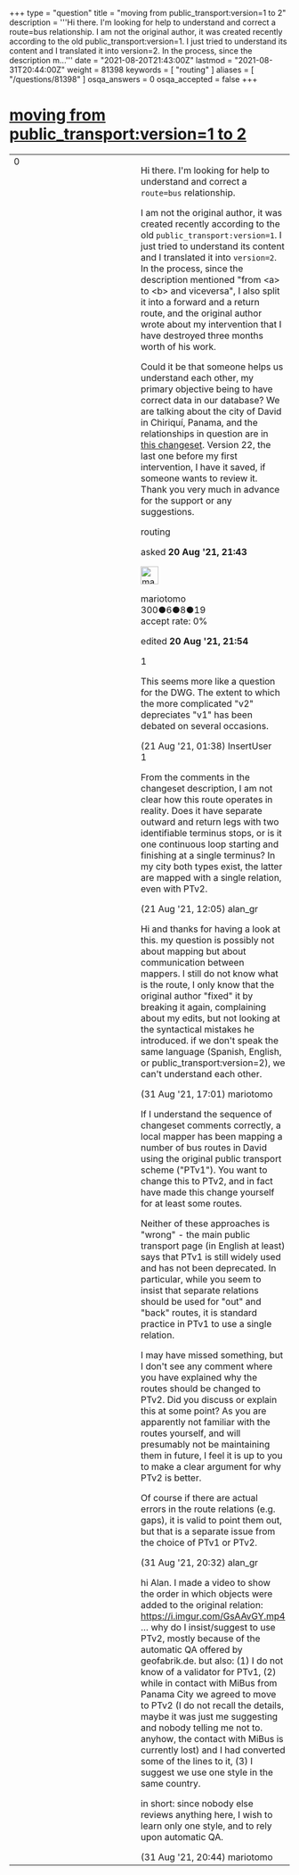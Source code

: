 +++
type = "question"
title = "moving from public_transport:version=1 to 2"
description = '''Hi there. I&#x27;m looking for help to understand and correct a route=bus relationship. I am not the original author, it was created recently according to the old public_transport:version=1. I just tried to understand its content and I translated it into version=2. In the process, since the description m...'''
date = "2021-08-20T21:43:00Z"
lastmod = "2021-08-31T20:44:00Z"
weight = 81398
keywords = [ "routing" ]
aliases = [ "/questions/81398" ]
osqa_answers = 0
osqa_accepted = false
+++

<div class="headNormal">

# [moving from public_transport:version=1 to 2](/questions/81398/moving-from-public_transportversion1-to-2)

</div>

<div id="main-body">

<div id="askform">

<table id="question-table" style="width:100%;">
<colgroup>
<col style="width: 50%" />
<col style="width: 50%" />
</colgroup>
<tbody>
<tr>
<td style="width: 30px; vertical-align: top"><div class="vote-buttons">
<span id="post-81398-upvote" class="ajax-command post-vote up" rel="nofollow" title="I like this post (click again to cancel)"> </span>
<div id="post-81398-score" class="post-score" title="current number of votes">
0
</div>
<span id="post-81398-downvote" class="ajax-command post-vote down" rel="nofollow" title="I dont like this post (click again to cancel)"> </span> <span id="favorite-mark" class="ajax-command favorite-mark" rel="nofollow" title="mark/unmark this question as favorite (click again to cancel)"> </span>
<div id="favorite-count" class="favorite-count">
&#10;</div>
</div></td>
<td><div id="item-right">
<div class="question-body">
<p>Hi there. I'm looking for help to understand and correct a <code>route=bus</code> relationship.</p>
<p>I am not the original author, it was created recently according to the old <code>public_transport:version=1</code>. I just tried to understand its content and I translated it into <code>version=2</code>. In the process, since the description mentioned "from &lt;a&gt; to &lt;b&gt; and viceversa", I also split it into a forward and a return route, and the original author wrote about my intervention that I have destroyed three months worth of his work.</p>
<p>Could it be that someone helps us understand each other, my primary objective being to have correct data in our database? We are talking about the city of David in Chiriquí, Panama, and the relationships in question are in <a href="https://www.openstreetmap.org/changeset/106355316">this changeset</a>. Version 22, the last one before my first intervention, I have it saved, if someone wants to review it. Thank you very much in advance for the support or any suggestions.</p>
</div>
<div id="question-tags" class="tags-container tags">
<span class="post-tag tag-link-routing" rel="tag" title="see questions tagged &#39;routing&#39;">routing</span>
</div>
<div id="question-controls" class="post-controls">
&#10;</div>
<div class="post-update-info-container">
<div class="post-update-info post-update-info-user">
<p>asked <strong>20 Aug '21, 21:43</strong></p>
<img src="https://secure.gravatar.com/avatar/482a09a1d3540beaa18993d358753a34?s=32&amp;d=identicon&amp;r=g" class="gravatar" width="32" height="32" alt="mariotomo&#39;s gravatar image" />
<p><span>mariotomo</span><br />
<span class="score" title="300 reputation points">300</span><span title="6 badges"><span class="badge1">●</span><span class="badgecount">6</span></span><span title="8 badges"><span class="silver">●</span><span class="badgecount">8</span></span><span title="19 badges"><span class="bronze">●</span><span class="badgecount">19</span></span><br />
<span class="accept_rate" title="Rate of the user&#39;s accepted answers">accept rate:</span> <span title="mariotomo has no accepted answers">0%</span></p>
</div>
<div class="post-update-info post-update-info-edited">
<p><span> edited <strong>20 Aug '21, 21:54</strong> </span></p>
</div>
</div>
<div id="comments-container-81398" class="comments-container">
<span id="81399"></span>
<div id="comment-81399" class="comment">
<div id="post-81399-score" class="comment-score">
1
</div>
<div class="comment-text">
<p>This seems more like a question for the DWG. The extent to which the more complicated "v2" depreciates "v1" has been debated on several occasions.</p>
</div>
<div id="comment-81399-info" class="comment-info">
<span class="comment-age">(21 Aug '21, 01:38)</span> <span class="comment-user userinfo">InsertUser</span>
</div>
</div>
<span id="81406"></span>
<div id="comment-81406" class="comment">
<div id="post-81406-score" class="comment-score">
1
</div>
<div class="comment-text">
<p>From the comments in the changeset description, I am not clear how this route operates in reality. Does it have separate outward and return legs with two identifiable terminus stops, or is it one continuous loop starting and finishing at a single terminus? In my city both types exist, the latter are mapped with a single relation, even with PTv2.</p>
</div>
<div id="comment-81406-info" class="comment-info">
<span class="comment-age">(21 Aug '21, 12:05)</span> <span class="comment-user userinfo">alan_gr</span>
</div>
</div>
<span id="81585"></span>
<div id="comment-81585" class="comment">
<div id="post-81585-score" class="comment-score">
&#10;</div>
<div class="comment-text">
<p>Hi and thanks for having a look at this. my question is possibly not about mapping but about communication between mappers. I still do not know what is the route, I only know that the original author "fixed" it by breaking it again, complaining about my edits, but not looking at the syntactical mistakes he introduced. if we don't speak the same language (Spanish, English, or public_transport:version=2), we can't understand each other.</p>
</div>
<div id="comment-81585-info" class="comment-info">
<span class="comment-age">(31 Aug '21, 17:01)</span> <span class="comment-user userinfo">mariotomo</span>
</div>
</div>
<span id="81591"></span>
<div id="comment-81591" class="comment">
<div id="post-81591-score" class="comment-score">
&#10;</div>
<div class="comment-text">
<p>If I understand the sequence of changeset comments correctly, a local mapper has been mapping a number of bus routes in David using the original public transport scheme ("PTv1"). You want to change this to PTv2, and in fact have made this change yourself for at least some routes.</p>
<p>Neither of these approaches is "wrong" - the main public transport page (in English at least) says that PTv1 is still widely used and has not been deprecated. In particular, while you seem to insist that separate relations should be used for "out" and "back" routes, it is standard practice in PTv1 to use a single relation.</p>
<p>I may have missed something, but I don't see any comment where you have explained why the routes should be changed to PTv2. Did you discuss or explain this at some point? As you are apparently not familiar with the routes yourself, and will presumably not be maintaining them in future, I feel it is up to you to make a clear argument for why PTv2 is better.</p>
<p>Of course if there are actual errors in the route relations (e.g. gaps), it is valid to point them out, but that is a separate issue from the choice of PTv1 or PTv2.</p>
</div>
<div id="comment-81591-info" class="comment-info">
<span class="comment-age">(31 Aug '21, 20:32)</span> <span class="comment-user userinfo">alan_gr</span>
</div>
</div>
<span id="81592"></span>
<div id="comment-81592" class="comment">
<div id="post-81592-score" class="comment-score">
&#10;</div>
<div class="comment-text">
<p>hi Alan. I made a video to show the order in which objects were added to the original relation: <a href="https://i.imgur.com/GsAAvGY.mp4">https://i.imgur.com/GsAAvGY.mp4</a> … why do I insist/suggest to use PTv2, mostly because of the automatic QA offered by geofabrik.de. but also: (1) I do not know of a validator for PTv1, (2) while in contact with MiBus from Panama City we agreed to move to PTv2 (I do not recall the details, maybe it was just me suggesting and nobody telling me not to. anyhow, the contact with MiBus is currently lost) and I had converted some of the lines to it, (3) I suggest we use one style in the same country.</p>
<p>in short: since nobody else reviews anything here, I wish to learn only one style, and to rely upon automatic QA.</p>
</div>
<div id="comment-81592-info" class="comment-info">
<span class="comment-age">(31 Aug '21, 20:44)</span> <span class="comment-user userinfo">mariotomo</span>
</div>
</div>
</div>
<div id="comment-tools-81398" class="comment-tools">
&#10;</div>
<div class="clear">
&#10;</div>
<div id="comment-81398-form-container" class="comment-form-container">
&#10;</div>
<div class="clear">
&#10;</div>
</div></td>
</tr>
</tbody>
</table>

</div>

</div>

